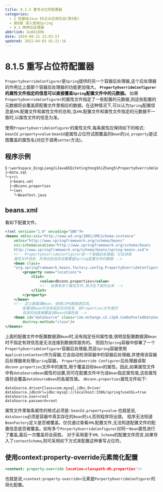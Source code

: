 ```yaml
---
title: 8.1.5 重写占位符配置器
categories: 
  - 2 轻量级Java EE企业应用实战(第5版)
  - 第8章 深入使用Spring
  - 8.1 两种后处理器
abbrlink: ba66180b
date: 2019-08-31 15:03:57
updated: 2022-04-03 01:21:16
---
```

# 8.1.5 重写占位符配置器 #
`PropertyOverrideConfigurer`是`Spring`提供的另一个容器后处理器,这个后处理器的作用比上面那个容器后处理器的功能更加强大。
**`PropertyOverrideConfigurer`的属性文件指定的信息可以直接覆盖`Spring`配置文件中的元数据。**
如果`PropertyOverrideConfigurer`的属性文件指定了一些配置的元数据,则这些配置的元数据将会覆盖原配置文件里相应的数据。在这种情况下,可以认为`Spring`配置信息是`XML`配置文件和属性文件的总和,当`XML`配置文件和属性文件指定的元数据不一致时,以属性文件的信息为准。

使用`PropertyOverrideConfigurer`的属性文件,每条属性应保持如下的格式:
`beanId.property=value`
`beanId`是属性占位符试图覆盖的`Bean`的`id`, `property`是试图覆盖的属性名(对应于调用`setter`方法)。

## 程序示例 ##
```cmd
E:\workspace_QingLiangJiJavaEEQiYeYingYongShiZhang5\PropertyOverrideConfigurer
├─data.sql
└─src\
  ├─beans.xml
  ├─dbconn.properties
  └─lee\
    └─BeanTest.java
```
## beans.xml ##
看如下配置文件。
```xml
<?xml version="1.0" encoding="GBK"?>
<beans xmlns:xsi="http://www.w3.org/2001/XMLSchema-instance"
    xmlns="http://www.springframework.org/schema/beans"
    xsi:schemaLocation="http://www.springframework.org/schema/beans
    http://www.springframework.org/schema/beans/spring-beans.xsd">
    <!-- PropertyOverrideConfigurer是一个容器后处理器，它会读取
    属性文件信息，并用这些信息设置覆盖Spring配置文件的数据 -->
    <bean class=
    "org.springframework.beans.factory.config.PropertyOverrideConfigurer">
        <property name="locations">
            <list>
                <value>dbconn.properties</value>
                <!-- 如果有多个属性文件,依次在下面列出来 -->
            </list>
        </property>
    </bean>
    <!-- 定义数据源Bean，使用C3P0数据源实现,
        配置该Bean时没有指定任何信息，但Properties文件里的
        信息将会直接覆盖该Bean的属性值 -->
    <bean id="dataSource" class="com.mchange.v2.c3p0.ComboPooledDataSource" 
        destroy-method="close"/>
</beans>
```
上面的配置文件中配置数据源`Bean`时,没有指定任何属性值,很明显配置数据源`Bean`时不指定有效信息是无法连接到数据库服务的。
但因为`Spring`容器中部署了一个`PropertyOverrideConfigurer`容器后处理器,而且`Spring`容器使用`ApplicationContext`作为容器,它会自动检测容器中的容器后处理器,并使用该容器后处理器来处理`Spring`容器。
`PropertyOverride Configurer`后处理器读取`dbconn.properties`文件中的属性,用于覆盖目标`Bean`的属性。因此,如果属性文件中有`dataSourceBean`属性的设置,则可在配置文件中为该`Bean`指定属性值,这些属性值将会覆盖`dataSourceBean`的各属性值。
`dbconn.properties`属性文件如下:
```
dataSource.driverClass=com.mysql.jdbc.Driver
dataSource.jdbcUrl=jdbc:mysql://localhost:3306/spring?useSSL=true
dataSource.user=root
dataSource.password=root
```
属性文件里每条属性的格式必须是:
`beanId.property=value`
也就是说, `dataSource`必须是容器中真实存在的`Bean`的`id`,否则程序将出错。
程序无法知道`BeanFactory`定义是否被覆盖。仅仅通过查看`XML`配置文件,无法知道配置文件的配置信息是否被覆盖。如有多个`PorpertyOverrideConfigurer`对同一`Bean`属性进行了覆盖,最后一次覆盖将会获胜。
对于采用基于`XML Schema`的配置文件而言,如果导入了`contextSchema`,则可采用如下方式来配置这种重写占位符。
## 使用context:property-override元素简化配置 ##
```xml
<context: property-override location=classpath:db.properties"/>
```
也就是说,`<context:property-override>`元素是`PorpertyOverrideConfigurer`的简化配置。


